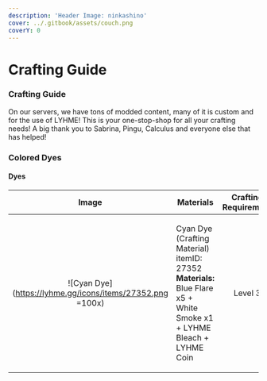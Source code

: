 ```yaml
---
description: 'Header Image: ninkashino'
cover: ../.gitbook/assets/couch.png
coverY: 0
---
```


# Crafting Guide

### Crafting Guide

On our servers, we have tons of modded content, many of it is custom and for the use of LYHME! This is your one-stop-shop for all your crafting needs! A big thank you to Sabrina, Pingu, Calculus and everyone else that has helped!

### Colored Dyes

#### Dyes



|                            Image                            | Materials                                                                                                                                   | Crafting Requirement |
| :---------------------------------------------------------: | ------------------------------------------------------------------------------------------------------------------------------------------- | :------------------: |
| !\[Cyan Dye]\(https://lyhme.gg/icons/items/27352.png =100x) | <p>Cyan Dye (Crafting Material) itemID: 27352<br><strong>Materials:</strong> Blue Flare x5 + White Smoke x1 + LYHME Bleach + LYHME Coin</p> |        Level 3       |
